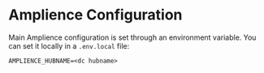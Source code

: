 # Amplience Configuration

Main Amplience configuration is set through an environment variable.
You can set it locally in a `.env.local` file:

```
AMPLIENCE_HUBNAME=<dc hubname>
```
